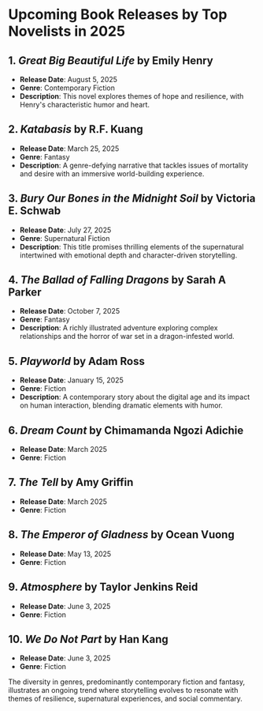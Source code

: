 # Upcoming Book Releases by Top Novelists in 2025

## 1. *Great Big Beautiful Life* by Emily Henry  
- **Release Date**: August 5, 2025  
- **Genre**: Contemporary Fiction  
- **Description**: This novel explores themes of hope and resilience, with Henry's characteristic humor and heart.

## 2. *Katabasis* by R.F. Kuang  
- **Release Date**: March 25, 2025  
- **Genre**: Fantasy  
- **Description**: A genre-defying narrative that tackles issues of mortality and desire with an immersive world-building experience.

## 3. *Bury Our Bones in the Midnight Soil* by Victoria E. Schwab  
- **Release Date**: July 27, 2025  
- **Genre**: Supernatural Fiction  
- **Description**: This title promises thrilling elements of the supernatural intertwined with emotional depth and character-driven storytelling.

## 4. *The Ballad of Falling Dragons* by Sarah A Parker  
- **Release Date**: October 7, 2025  
- **Genre**: Fantasy  
- **Description**: A richly illustrated adventure exploring complex relationships and the horror of war set in a dragon-infested world.

## 5. *Playworld* by Adam Ross  
- **Release Date**: January 15, 2025  
- **Genre**: Fiction  
- **Description**: A contemporary story about the digital age and its impact on human interaction, blending dramatic elements with humor.

## 6. *Dream Count* by Chimamanda Ngozi Adichie  
- **Release Date**: March 2025  
- **Genre**: Fiction  

## 7. *The Tell* by Amy Griffin  
- **Release Date**: March 2025  
- **Genre**: Fiction  

## 8. *The Emperor of Gladness* by Ocean Vuong  
- **Release Date**: May 13, 2025  
- **Genre**: Fiction  

## 9. *Atmosphere* by Taylor Jenkins Reid  
- **Release Date**: June 3, 2025  
- **Genre**: Fiction  

## 10. *We Do Not Part* by Han Kang  
- **Release Date**: June 3, 2025  
- **Genre**: Fiction  

The diversity in genres, predominantly contemporary fiction and fantasy, illustrates an ongoing trend where storytelling evolves to resonate with themes of resilience, supernatural experiences, and social commentary.